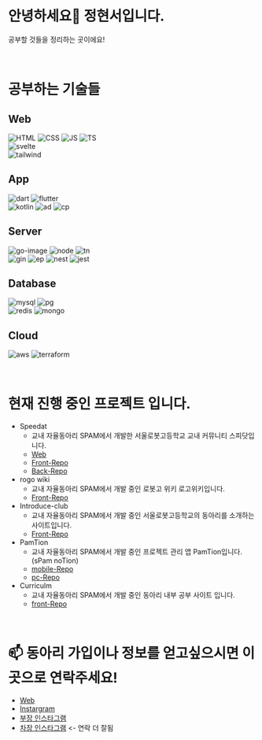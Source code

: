 # 안녕하세요👋 정현서입니다.
공부할 것들을 정리하는 곳이에요!
    
<br>

# 공부하는 기술들
## Web
![HTML]
![CSS]
![JS]
![TS]<br>
![svelte]<br>
![tailwind]

## App
![dart]
![flutter]<br>
![kotlin]
![ad]
![cp]

## Server
![go-image]
![node]
![tn]<br>
![gin]
![ep]
![nest]
![jest]

## Database
![mysql]
![pg]<br>
![redis]
![mongo]

## Cloud
![aws]
![terraform]
    
<br>

# 현재 진행 중인 프로젝트 입니다.
- Speedat
    - 교내 자율동아리 SPAM에서 개발한 서울로봇고등학교 교내 커뮤니티 스피닷입니다.
    - [Web](https://www.speedat.site/)
    - [Front-Repo](https://github.com/SRHS-SPAM/SPAM-School-Page)
    - [Back-Repo](https://github.com/SRHS-SPAM/speedat-back)
- rogo wiki
    - 교내 자율동아리 SPAM에서 개발 중인 로봇고 위키 로고위키입니다.
    - [Front-Repo](https://github.com/SRHS-SPAM/rogowiki-front)
- Introduce-club
    - 교내 자율동아리 SPAM에서 개발 중인 서울로봇고등학교의 동아리를 소개하는 사이트입니다.
    - [Front-Repo](https://github.com/SRHS-SPAM/introduce-school-club)
- PamTion
    - 교내 자율동아리 SPAM에서 개발 중인 프로젝트 관리 앱 PamTion입니다.(sPam noTion)
    - [mobile-Repo](https://github.com/SRHS-SPAM/PamTion-Mobile)
    - [pc-Repo](https://github.com/SRHS-SPAM/PamTion-Pc)
- Curriculm
    - 교내 자율동아리 SPAM에서 개발 중인 동아리 내부 공부 사이트 입니다.
    - [front-Repo](https://github.com/SRHS-SPAM/Curriculum)

<br>

# 📫 동아리 가입이나 정보를 얻고싶으시면 이 곳으로 연락주세요!
- [Web](http://srh-spam.com)
- [Instargram](https://www.instagram.com/spam._srh/)
- [부장 인스타그램](https://www.instagram.com/m.s.g2324/)
- [차장 인스타그램](https://www.instagram.com/_thirdfortune/) <- 연락 더 잘됨

<!-- Markdown link & img dfn's -->

[HTML]: https://img.shields.io/badge/html5-E34F26?style=for-the-badge&logo=html5&logoColor=white
[CSS]: https://img.shields.io/badge/css3-1572B6?style=for-the-badge&logo=css3&logoColor=white
[JS]: https://img.shields.io/badge/javascript-F7DF1E?style=for-the-badge&logo=javascript&logoColor=white
[TS]: https://img.shields.io/badge/typescript-3178C6?style=for-the-badge&logo=typescript&logoColor=white
[react]: https://img.shields.io/badge/react-61DAFB?style=for-the-badge&logo=react&logoColor=white
[next]: https://img.shields.io/badge/next.js-000000?style=for-the-badge&logo=nextdotjs&logoColor=white
[cn]: https://img.shields.io/badge/shadcnui-000000?style=for-the-badge&logo=shadcnui&logoColor=white
[tailwind]: https://img.shields.io/badge/tailwindcss-06B6D4?style=for-the-badge&logo=tailwindcss&logoColor=white
[svelte]: https://img.shields.io/badge/svelte_kit-FF3E00?style=for-the-badge&logo=svelte&logoColor=white

[dart]: https://img.shields.io/badge/dart-0175C2?style=for-the-badge&logo=dart&logoColor=white
[flutter]: https://img.shields.io/badge/flutter-02569B?style=for-the-badge&logo=flutter&logoColor=white
[kotlin]: https://img.shields.io/badge/kotlin-7F52FF?style=for-the-badge&logo=kotlin&logoColor=white
[ad]: https://img.shields.io/badge/Android_studio-3DDC84?style=for-the-badge&logo=androidstudio&logoColor=white
[cp]: https://img.shields.io/badge/jetpack_compose-4285F4?style=for-the-badge&logo=jetpackcompose&logoColor=white

[go-image]: https://img.shields.io/badge/go-00ADD8?style=for-the-badge&logo=go&logoColor=white
[node]: https://img.shields.io/badge/node.js-339933?style=for-the-badge&logo=nodedotjs&logoColor=white
[tn]: https://img.shields.io/badge/ts_node-3178C6?style=for-the-badge&logo=tsnode&logoColor=white
[gin]: https://img.shields.io/badge/gin-008ECF?style=for-the-badge&logo=gin&logoColor=white
[ep]: https://img.shields.io/badge/express-000000?style=for-the-badge&logo=express&logoColor=white
[nest]: https://img.shields.io/badge/nestjs-E0234E?style=for-the-badge&logo=nestjs&logoColor=white
[jest]: https://img.shields.io/badge/jest-C21325?style=for-the-badge&logo=jest&logoColor=white


[mysql]: https://img.shields.io/badge/mysql-4479A1?style=for-the-badge&logo=mysql&logoColor=white
[pg]: https://img.shields.io/badge/postgresql-4169E1?style=for-the-badge&logo=postgresql&logoColor=white
[redis]: https://img.shields.io/badge/redis-DC382D?style=for-the-badge&logo=redis&logoColor=white
[mongo]: https://img.shields.io/badge/mongodb-47A248?style=for-the-badge&logo=mongodb&logoColor=white


[figma]: https://img.shields.io/badge/figma-F24E1E?style=for-the-badge&logo=figma&logoColor=white
[framer]: https://img.shields.io/badge/framer-0055FF?style=for-the-badge&logo=framer&logoColor=white

[cs]: https://img.shields.io/badge/c_sharp-A8B9CC?style=for-the-badge&logo=csharp&logoColor=white
[unity]: https://img.shields.io/badge/unity-181717?style=for-the-badge&logo=unity&logoColor=white

[terraform]: https://img.shields.io/badge/terraform-844FBA?style=for-the-badge&logo=terraform&logoColor=white

[aws]: https://img.shields.io/badge/amazon_aws-232F3E?style=for-the-badge&logo=amazonaws&logoColor=white
[vercel]: https://img.shields.io/badge/vercel-181717?style=for-the-badge&logo=vercel&logoColor=white

[git]: https://img.shields.io/badge/git-F05032?style=for-the-badge&logo=git&logoColor=white
[github]: https://img.shields.io/badge/github-181717?style=for-the-badge&logo=github&logoColor=white
[notion]: https://img.shields.io/badge/notion-000000?style=for-the-badge&logo=notion&logoColor=white
[discord]: https://img.shields.io/badge/discord-5865F2?style=for-the-badge&logo=discord&logoColor=white
[ga]: https://img.shields.io/badge/githubactions-2088FF?style=for-the-badge&logo=githubactions&logoColor=white
